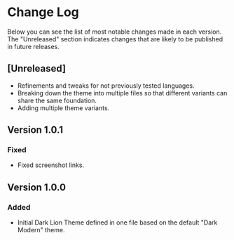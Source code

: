 # Change Log

Below you can see the list of most notable changes made in each version. The "Unreleased" section indicates changes that are likely to be published in future releases.

## [Unreleased]

- Refinements and tweaks for not previously tested languages.
- Breaking down the theme into multiple files so that different variants can share the same foundation.
- Adding multiple theme variants.

## Version 1.0.1

### Fixed

- Fixed screenshot links.

## Version 1.0.0

### Added

- Initial Dark Lion Theme defined in one file based on the default "Dark Modern" theme.
